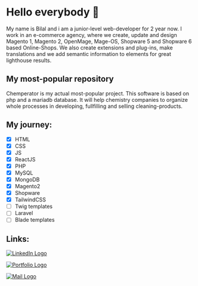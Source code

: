 # Hello everybody 👋

My name is Bilal and i am a junior-level web-developer for 2 year now. I work in an e-commerce agency, where we create, update and design Magento 1, Magento 2, OpenMage, Mage-OS, Shopware 5 and Shopware 6 based Online-Shops. We also create extensions and plug-ins, make translations and we add semantic information to elements for great lighthouse results.

## My most-popular repository

Chemperator is my actual most-popular project. This software is based on php and a mariadb database. It will help chemistry companies to organize whole processes in developing, fullfilling and selling cleaning-products.

## My journey:

- [x] HTML
- [x] CSS
- [x] JS
- [x] ReactJS
- [x] PHP
- [x] MySQL
- [x] MongoDB
- [x] Magento2
- [x] Shopware
- [x] TailwindCSS
- [ ] Twig templates
- [ ] Laravel
- [ ] Blade templates

## Links:

[![LinkedIn Logo](https://img.shields.io/badge/LinkedIn-0077B5?style=for-the-badge&logo=linkedin&logoColor=white)](https://www.linkedin.com/in/bilal-kuzey/)

[![Portfolio Logo](https://img.shields.io/badge/Portfolio-255E63?style=for-the-badge&logo=About.me&logoColor=white)](https://bk1405bgl.de/)

[![Mail Logo](https://img.shields.io/badge/Gmail-D14836?style=for-the-badge&logo=gmail&logoColor=white)](mailto:bk1405bgl@gmail.com)

